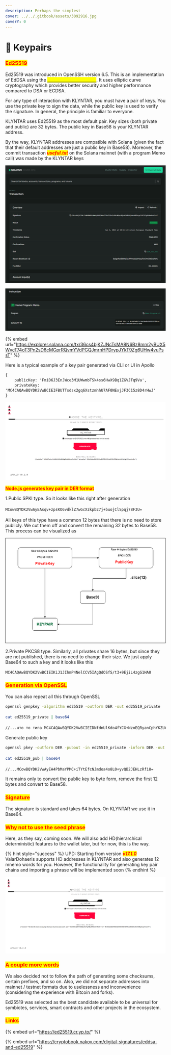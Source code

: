 ```yaml
---
description: Perhaps the simplest
cover: ../../.gitbook/assets/3092916.jpg
coverY: 0
---
```


# 🔐 Keypairs

### <mark style="color:red;">Ed25519</mark>

Ed25519 was introduced in OpenSSH version 6.5. This is an implementation of EdDSA using the [<mark style="color:yellow;">Twisted Edwards curve</mark>](https://en.wikipedia.org/wiki/Twisted\_Edwards\_curve). It uses elliptic curve cryptography which provides better security and higher performance compared to DSA or ECDSA.

For any type of interaction with KLYNTAR, you must have a pair of keys. You use the private key to sign the data, while the public key is used to verify the signature. In general, the principle is familiar to everyone.

KLYNTAR uses Ed25519 as the most default pair. Key sizes (both private and public) are 32 bytes. The public key in Base58 is your KLYNTAR address.

By the way, KLYNTAR addresses are compatible with Solana (given the fact that their default addresses are just a public key in Base58). Moreover, the commit transaction _<mark style="color:red;">**useful.txt**</mark>_ on the Solana mainnet (with a program Memo call) was made by the KLYNTAR keys

![You can view the transaction on the official Solana explorer](<../../.gitbook/assets/image (10) (1).png>)

![](<../../.gitbook/assets/image (8).png>)

{% embed url="https://explorer.solana.com/tx/36cs4bjKZJNcTsMA8N6Bz8mm2yBUX5WvcT74oT3Pn2sD6cMGprRQvmYVdPGQJmrnHPDrypJYkT9Zg6UHw4vuPssT" %}

Here is a typical example of a key pair generated via CLI or UI in Apollo

```
{
    publicKey: 'FmiD6J3EnJWce3M1UWwmbTSk4ss6HwX9Bq1ZGVJTq9Va',
    privateKey: 'MC4CAQAwBQYDK2VwBCIEIFBUTTsdsx2gq6XstzmhhU7AF0NExjJF3C15z8D4rHwJ'
}
```

![](<../../.gitbook/assets/image (14) (1).png>)

<mark style="color:red;">**Node.js generates key pair in DER format**</mark>

1.Public SPKI type. So it looks like this right after generation\
\
`MCowBQYDK2VwAyEAsqv+zpsKO6vdklZ7wGcXzkpb27j+buojClSpqj78F3U=`\
\
All keys of this type have a common 12 bytes that there is no need to store publicly. We cut them off and convert the remaining 32 bytes to Base58. This process can be visualized as

![](<../../.gitbook/assets/image (9) (1).png>)

2.Private PKCS8 type. Similarly, all privates share 16 bytes, but since they are not published, there is no need to change their size. We just apply Base64 to such a key and it looks like this

`MC4CAQAwBQYDK2VwBCIEIKiJ1JIhmP4NelCCV5IAgQdOSfS/t3+9EjiL4zgG1HA0`

### <mark style="color:red;">Generation via OpenSSL</mark>

You can also repeat all this through OpenSSL

```bash
openssl genpkey -algorithm ed25519 -outform DER -out ed25519_private

cat ed25519_private | base64

//...что то типа MC4CAQAwBQYDK2VwBCIEIDNfdnUlKdo4fYCG+NzoEQRyanCphYKZUA9XX8uFI7nV
```

Generate public key

```bash
openssl pkey -outform DER -pubout -in ed25519_private -inform DER -out ed25519_pub

cat ed25519_pub | base64

//...MCowBQYDK2VwAyEA4PbMaYPMC+iTYtEfcNJmdoa4o8L0+yvQB2JEHLzRfi8=
```

It remains only to convert the public key to byte form, remove the first 12 bytes and convert to Base58.

### <mark style="color:red;">**Signature**</mark>

The signature is standard and takes 64 bytes. On KLYNTAR we use it in Base64.

### <mark style="color:red;">Why not to use the seed phrase</mark>

Here, as they say, coming soon. We will also add HD(hierarchical deterministic) features to the wallet later, but for now, this is the way.

{% hint style="success" %}
UPD: Starting from version _<mark style="color:red;">**v17.1.0**</mark>_ ValarDohaeris supports HD addresses in KLYNTAR and also generates 12 mnemo words for you. However, the functionality for generating key pair chains and importing a phrase will be implemented soon
{% endhint %}

![](<../../.gitbook/assets/image (16) (1).png>)

### <mark style="color:red;">**A couple more words**</mark>

We also decided not to follow the path of generating some checksums, certain prefixes, and so on. Also, we did not separate addresses into mainnet / testnet formats due to uselessness and inconvenience (considering the experience with Bitcoin and forks).

Ed25519 was selected as the best candidate available to be universal for symbiotes, services, smart contracts and other projects in the ecosystem.

### <mark style="color:red;">**Links**</mark>

{% embed url="https://ed25519.cr.yp.to/" %}

{% embed url="https://cryptobook.nakov.com/digital-signatures/eddsa-and-ed25519" %}

